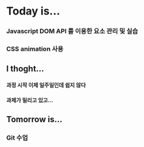 # Today is...

### Javascript DOM API 를 이용한 요소 관리 및 실습
### CSS animation 사용


## I thoght...

#### 과정 시작 이제 일주일인데 쉽지 않다
#### 과제가 밀리고 있고...


## Tomorrow is...

### Git 수업
